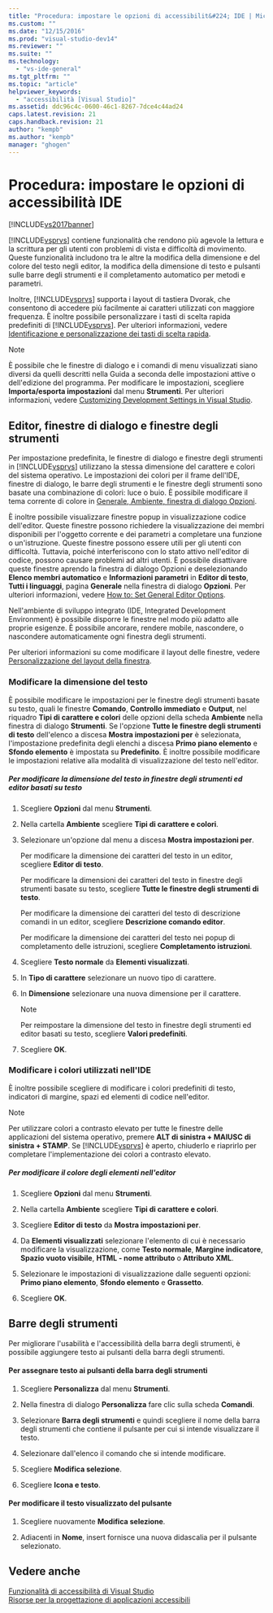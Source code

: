 ```yaml
---
title: "Procedura: impostare le opzioni di accessibilit&#224; IDE | Microsoft Docs"
ms.custom: ""
ms.date: "12/15/2016"
ms.prod: "visual-studio-dev14"
ms.reviewer: ""
ms.suite: ""
ms.technology: 
  - "vs-ide-general"
ms.tgt_pltfrm: ""
ms.topic: "article"
helpviewer_keywords: 
  - "accessibilità [Visual Studio]"
ms.assetid: ddc96c4c-0600-46c1-8267-7dce4c44ad24
caps.latest.revision: 21
caps.handback.revision: 21
author: "kempb"
ms.author: "kempb"
manager: "ghogen"
---
```

# Procedura: impostare le opzioni di accessibilit&#224; IDE
[!INCLUDE[vs2017banner](../../code-quality/includes/vs2017banner.md)]

[!INCLUDE[vsprvs](../../code-quality/includes/vsprvs_md.md)] contiene funzionalità che rendono più agevole la lettura e la scrittura per gli utenti con problemi di vista e difficoltà di movimento.  Queste funzionalità includono tra le altre la modifica della dimensione e del colore del testo negli editor, la modifica della dimensione di testo e pulsanti sulle barre degli strumenti e il completamento automatico per metodi e parametri.  
  
 Inoltre, [!INCLUDE[vsprvs](../../code-quality/includes/vsprvs_md.md)] supporta i layout di tastiera Dvorak, che consentono di accedere più facilmente ai caratteri utilizzati con maggiore frequenza.  È inoltre possibile personalizzare i tasti di scelta rapida predefiniti di [!INCLUDE[vsprvs](../../code-quality/includes/vsprvs_md.md)].  Per ulteriori informazioni, vedere [Identificazione e personalizzazione dei tasti di scelta rapida](../../ide/identifying-and-customizing-keyboard-shortcuts-in-visual-studio.md).  
  
> [!NOTE]
>  È possibile che le finestre di dialogo e i comandi di menu visualizzati siano diversi da quelli descritti nella Guida a seconda delle impostazioni attive o dell'edizione del programma.  Per modificare le impostazioni, scegliere **Importa\/esporta impostazioni** dal menu **Strumenti**.  Per ulteriori informazioni, vedere [Customizing Development Settings in Visual Studio](http://msdn.microsoft.com/it-it/22c4debb-4e31-47a8-8f19-16f328d7dcd3).  
  
## Editor, finestre di dialogo e finestre degli strumenti  
 Per impostazione predefinita, le finestre di dialogo e finestre degli strumenti in [!INCLUDE[vsprvs](../../code-quality/includes/vsprvs_md.md)] utilizzano la stessa dimensione del carattere e colori del sistema operativo.  Le impostazioni dei colori per il frame dell'IDE, finestre di dialogo, le barre degli strumenti e le finestre degli strumenti sono basate una combinazione di colori: luce o buio.  È possibile modificare il tema corrente di colore in [Generale, Ambiente, finestra di dialogo Opzioni](../../ide/reference/general-environment-options-dialog-box.md).  
  
 È inoltre possibile visualizzare finestre popup in visualizzazione codice dell'editor.  Queste finestre possono richiedere la visualizzazione dei membri disponibili per l'oggetto corrente e dei parametri a completare una funzione o un'istruzione.  Queste finestre possono essere utili per gli utenti con difficoltà.  Tuttavia, poiché interferiscono con lo stato attivo nell'editor di codice, possono causare problemi ad altri utenti.  È possibile disattivare queste finestre aprendo la finestra di dialogo Opzioni e deselezionando **Elenco membri automatico** e **Informazioni parametri** in **Editor di testo**, **Tutti i linguaggi**, pagina **Generale** nella finestra di dialogo **Opzioni**.  Per ulteriori informazioni, vedere [How to: Set General Editor Options](http://msdn.microsoft.com/it-it/704e4a7b-2162-4bed-8a47-f4f6ffec98c2).  
  
 Nell'ambiente di sviluppo integrato \(IDE, Integrated Development Environment\) è possibile disporre le finestre nel modo più adatto alle proprie esigenze.  È possibile ancorare, rendere mobile, nascondere, o nascondere automaticamente ogni finestra degli strumenti.  
  
 Per ulteriori informazioni su come modificare il layout delle finestre, vedere [Personalizzazione del layout della finestra](../../ide/customizing-window-layouts-in-visual-studio.md).  
  
### Modificare la dimensione del testo  
 È possibile modificare le impostazioni per le finestre degli strumenti basate su testo, quali le finestre **Comando**, **Controllo immediato** e **Output**, nel riquadro **Tipi di carattere e colori** delle opzioni della scheda **Ambiente** nella finestra di dialogo **Strumenti**.  Se l'opzione **Tutte le finestre degli strumenti di testo** dell'elenco a discesa **Mostra impostazioni per** è selezionata, l'impostazione predefinita degli elenchi a discesa **Primo piano elemento** e **Sfondo elemento** è impostata su **Predefinito**.  È inoltre possibile modificare le impostazioni relative alla modalità di visualizzazione del testo nell'editor.  
  
##### Per modificare la dimensione del testo in finestre degli strumenti ed editor basati su testo  
  
1.  Scegliere **Opzioni** dal menu **Strumenti**.  
  
2.  Nella cartella **Ambiente** scegliere **Tipi di carattere e colori**.  
  
3.  Selezionare un'opzione dal menu a discesa **Mostra impostazioni per**.  
  
     Per modificare la dimensione dei caratteri del testo in un editor, scegliere **Editor di testo**.  
  
     Per modificare la dimensioni dei caratteri del testo in finestre degli strumenti basate su testo, scegliere **Tutte le finestre degli strumenti di testo**.  
  
     Per modificare la dimensione dei caratteri del testo di descrizione comandi in un editor, scegliere **Descrizione comando editor**.  
  
     Per modificare la dimensione dei caratteri del testo nei popup di completamento delle istruzioni, scegliere **Completamento istruzioni**.  
  
4.  Scegliere **Testo normale** da **Elementi visualizzati**.  
  
5.  In **Tipo di carattere** selezionare un nuovo tipo di carattere.  
  
6.  In **Dimensione** selezionare una nuova dimensione per il carattere.  
  
    > [!NOTE]
    >  Per reimpostare la dimensione del testo in finestre degli strumenti ed editor basati su testo, scegliere **Valori predefiniti**.  
  
7.  Scegliere **OK**.  
  
### Modificare i colori utilizzati nell'IDE  
 È inoltre possibile scegliere di modificare i colori predefiniti di testo, indicatori di margine, spazi ed elementi di codice nell'editor.  
  
> [!NOTE]
>  Per utilizzare colori a contrasto elevato per tutte le finestre delle applicazioni del sistema operativo, premere **ALT di sinistra \+ MAIUSC di sinistra \+ STAMP**.  Se [!INCLUDE[vsprvs](../../code-quality/includes/vsprvs_md.md)] è aperto, chiuderlo e riaprirlo per completare l'implementazione dei colori a contrasto elevato.  
  
##### Per modificare il colore degli elementi nell'editor  
  
1.  Scegliere **Opzioni** dal menu **Strumenti**.  
  
2.  Nella cartella **Ambiente** scegliere **Tipi di carattere e colori**.  
  
3.  Scegliere **Editor di testo** da **Mostra impostazioni per**.  
  
4.  Da **Elementi visualizzati** selezionare l'elemento di cui è necessario modificare la visualizzazione, come **Testo normale**, **Margine indicatore**, **Spazio vuoto visibile**, **HTML \- nome attributo** o **Attributo XML**.  
  
5.  Selezionare le impostazioni di visualizzazione dalle seguenti opzioni: **Primo piano elemento**, **Sfondo elemento** e **Grassetto**.  
  
6.  Scegliere **OK**.  
  
## Barre degli strumenti  
 Per migliorare l'usabilità e l'accessibilità della barra degli strumenti, è possibile aggiungere testo ai pulsanti della barra degli strumenti.  
  
#### Per assegnare testo ai pulsanti della barra degli strumenti  
  
1.  Scegliere **Personalizza** dal menu **Strumenti**.  
  
2.  Nella finestra di dialogo **Personalizza** fare clic sulla scheda **Comandi**.  
  
3.  Selezionare **Barra degli strumenti** e quindi scegliere il nome della barra degli strumenti che contiene il pulsante per cui si intende visualizzare il testo.  
  
4.  Selezionare dall'elenco il comando che si intende modificare.  
  
5.  Scegliere **Modifica selezione**.  
  
6.  Scegliere **Icona e testo**.  
  
#### Per modificare il testo visualizzato del pulsante  
  
1.  Scegliere nuovamente **Modifica selezione**.  
  
2.  Adiacenti in **Nome**, insert fornisce una nuova didascalia per il pulsante selezionato.  
  
## Vedere anche  
 [Funzionalità di accessibilità di Visual Studio](../../ide/reference/accessibility-features-of-visual-studio.md)   
 [Risorse per la progettazione di applicazioni accessibili](../../ide/reference/resources-for-designing-accessible-applications.md)